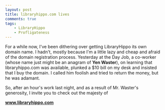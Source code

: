 ```yaml
---
layout: post
title: libraryhippo.com lives
comments: true
tags:
    - LibraryHippo
    - Profligateness
---
```

For a while now, I've been dithering over getting LibraryHippo its own domain name. I hadn't, mostly because I'm a little lazy and cheap and afraid of the domain registration process.
Yesterday at the Day Job, a co-worker (whose name just might be an anagram of <b>Yen Waster</b>), on learning that libraryhippo.com was available, plunked a $10 bill on my desk and insisted that I buy the domain. I called him foolish and tried to return the money, but he was adamant.

So, after an hour's work last night, and as a result of Mr. Waster's generosity, I invite you to check out the majesty of

<strong><a href="http://www.libraryhippo.com">www.libraryhippo.com</a></strong>

